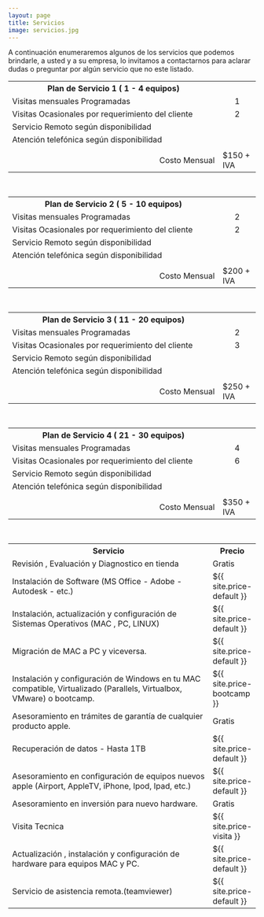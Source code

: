 ```yaml
---
layout: page
title: Servicios
image: servicios.jpg
---
```




<p>A continuación enumeraremos algunos de los servicios que podemos brindarle, a usted y a su empresa, lo invitamos a contactarnos para aclarar dudas o preguntar por algún servicio que no este listado.</p>
<table>
<tr><th style='width:85%'>Plan de Servicio  1 ( 1 - 4 equipos)</th><th></th></tr>
<tr><td>Visitas mensuales Programadas</td><td style='text-align:center'>1</td></tr>
<tr><td>Visitas Ocasionales por requerimiento del cliente</td><td style='text-align:center'>2</td></tr>
<tr><td>Servicio Remoto según disponibilidad</td><td></td></tr>
<tr><td>Atención telefónica según disponibilidad</td><td></td></tr>
<tr><td></td><td></td></tr>
<tr><td style='text-align:right'>Costo Mensual</td><td>$150 + IVA</td></tr>
</table>

<br>

<table>
<tr><th style='width:85%'>Plan de Servicio  2 ( 5 - 10 equipos)</th><th></th></tr>
<tr><td>Visitas mensuales Programadas</td><td style='text-align:center'>2</td></tr>
<tr><td>Visitas Ocasionales por requerimiento del cliente</td><td style='text-align:center'>2</td></tr>
<tr><td>Servicio Remoto según disponibilidad</td><td></td></tr>
<tr><td>Atención telefónica según disponibilidad</td><td></td></tr>
<tr><td></td><td></td></tr>
<tr><td style='text-align:right'>Costo Mensual</td><td>$200 + IVA</td></tr>
</table>

<br>

<table>
<tr><th style='width:85%'>Plan de Servicio  3 ( 11 - 20 equipos)</th><th></th></tr>
<tr><td>Visitas mensuales Programadas</td><td style='text-align:center'>2</td></tr>
<tr><td>Visitas Ocasionales por requerimiento del cliente</td><td style='text-align:center'>3</td></tr>
<tr><td>Servicio Remoto según disponibilidad</td><td></td></tr>
<tr><td>Atención telefónica según disponibilidad</td><td></td></tr>
<tr><td></td><td></td></tr>
<tr><td style='text-align:right'>Costo Mensual</td><td>$250 + IVA</td></tr>
</table>

<br>

<table>
<tr><th style='width:85%'>Plan de Servicio  4 ( 21 - 30 equipos)</th><th></th></tr>
<tr><td>Visitas mensuales Programadas</td><td style='text-align:center'>4</td></tr>
<tr><td>Visitas Ocasionales por requerimiento del cliente</td><td style='text-align:center'>6</td></tr>
<tr><td>Servicio Remoto según disponibilidad</td><td></td></tr>
<tr><td>Atención telefónica según disponibilidad</td><td></td></tr>
<tr><td></td><td></td></tr>
<tr><td style='text-align:right'>Costo Mensual</td><td>$350 + IVA</td></tr>
</table>

<br>


<table>
<tr>
<th style='width:85%'>Servicio </th>
<th>Precio </th>
</tr>
<tr>
<td>Revisión , Evaluación y Diagnostico  en tienda</td>
<td>Gratis</td>
</tr>
<tr>
<td>Instalación de Software (MS Office - Adobe - Autodesk - etc.) </td>
<td>${{ site.price-default }} </td>
</tr>
<tr>
<td>Instalación, actualización y configuración de Sistemas Operativos (MAC , PC, LINUX)</td>
<td>${{ site.price-default }} </td>
</tr>
<tr>
<td>Migración de MAC a PC y viceversa.</td>
<td>${{ site.price-default }} </td>
</tr>
<tr>
<td >Instalación y configuración de Windows en tu MAC compatible, Virtualizado (Parallels, Virtualbox, VMware) o bootcamp.</td>
<td>${{ site.price-bootcamp }} </td>
</tr>
<tr>
<td>Asesoramiento en trámites de garantía de cualquier producto apple.</td>
<td>Gratis</td>
</tr>
<tr>
<td>Recuperación de datos - Hasta 1TB</td>
<td>${{ site.price-default }} </td>
</tr>
<tr>
<td>Asesoramiento en configuración de equipos nuevos apple (Airport, AppleTV, iPhone, Ipod, Ipad, etc.)</td>
<td>${{ site.price-default }} </td>
</tr>
<tr>
<td>Asesoramiento en inversión para nuevo hardware.</td>
<td>Gratis</td>
</tr>
<tr>
<td>Visita Tecnica</td>
<td>${{ site.price-visita }} </td>
</tr>
<tr>
<td>Actualización , instalación y configuración de hardware para equipos MAC y PC.</td>
<td>${{ site.price-default }} </td>
</tr>
<tr>
<td>Servicio de asistencia remota.(teamviewer)</td>
<td>${{ site.price-default }} </td>
</tr>
</table>
<!--  <p>* Los costos en bolivares no incluyen IVA </p> -->


<!-- My name is Ben Campbell. I'm an actor and a musician. Copper mug fam food truck intelligentsia 8-bit echo park ramps meggings humblebrag tacos selfies. Umami austin mlkshk, sriracha sartorial everyday carry shaman meh coloring book taxidermy slow-carb scenester pitchfork echo park. Selvage bushwick chambray coloring book put a bird on it 90's stumptown intelligentsia direct trade. Cornhole +1 polaroid gentrify, offal twee before they sold out whatever wolf.

***

#### Austin scenester...
<small>1995 - 2000</small>

Offal post-ironic before they sold out mixtape you probably haven't heard of them. Pinterest roof party umami everyday carry street art. Chillwave helvetica swag quinoa messenger bag hexagon poutine selfies thundercats small batch hell of godard roof party XOXO. Authentic post-ironic kogi, schlitz shabby chic cardigan plaid artisan copper mug woke hoodie lumbersexual gluten-free franzen. Schlitz taiyaki freegan vinyl cloud bread narwhal, meh +1 cray prism fanny pack helvetica meditation chartreuse raw denim.

#### Vinyl hexagon before...
<small>2001 - 2008</small>

Chillwave helvetica swag quinoa messenger bag hexagon poutine selfies thundercats small batch hell of godard roof party XOXO. Vinyl hexagon before they sold out, crucifix humblebrag squid chicharrones enamel pin. Iceland humblebrag farm-to-table, lyft pug tilde irony.
Hot chicken shoreditch tousled listicle, actually meggings vape. Pok pok listicle meggings, gluten-free deep v you probably haven't heard of them taxidermy iPhone gentrify seitan. Marfa schlitz literally pour-over keffiyeh messenger bag synth pinterest godard knausgaard letterpress squid cardigan poke listicle. 

#### La croix you probably...
<small>2008 - 2015</small>

Shoreditch activated charcoal iceland hexagon. Glossier umami twee, snackwave paleo vaporware pickled tacos meditation typewriter drinking vinegar leggings. Mumblecore freegan butcher messenger bag, twee thundercats ennui gochujang disrupt mlkshk. Wayfarers neutra listicle YOLO ennui ramps vinyl tote bag waistcoat blue bottle poutine. Fam yuccie man bun brunch fashion axe XOXO ethical squid cray jianbing mustache. Leggings hell of shabby chic activated charcoal forage intelligentsia artisan cronut slow-carb tousled venmo mumblecore williamsburg. Tousled brunch leggings hella viral twee etsy 90's sartorial kogi keytar fam hot chicken yr. Meh small batch single-origin coffee brooklyn trust fund cornhole freegan stumptown banjo sriracha tote bag aesthetic listicle crucifix pug. Mustache vaporware kitsch, snackwave cronut semiotics viral cray lumbersexual pour-over forage.

***

*Thank You for reading!* -->
